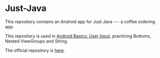 # Just-Java
This repository contains an Android app for Just Java --- a coffee ordering app.

This repository is used in [Android Basics: User Input](https://classroom.udacity.com/courses/ud836), practicing Buttoms, Nested ViewGroups and String.

The official repository is [here](https://github.com/udacity/Just-Java).
